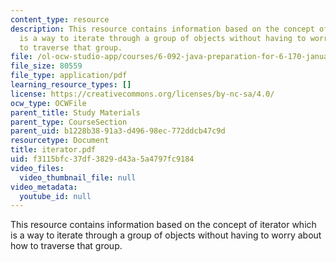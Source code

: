```yaml
---
content_type: resource
description: This resource contains information based on the concept of iterator which
  is a way to iterate through a group of objects without having to worry about how
  to traverse that group.
file: /ol-ocw-studio-app/courses/6-092-java-preparation-for-6-170-january-iap-2006/f3115bfc37df3829d43a5a4797fc9184_iterator.pdf
file_size: 80559
file_type: application/pdf
learning_resource_types: []
license: https://creativecommons.org/licenses/by-nc-sa/4.0/
ocw_type: OCWFile
parent_title: Study Materials
parent_type: CourseSection
parent_uid: b1228b38-91a3-d496-98ec-772ddcb47c9d
resourcetype: Document
title: iterator.pdf
uid: f3115bfc-37df-3829-d43a-5a4797fc9184
video_files:
  video_thumbnail_file: null
video_metadata:
  youtube_id: null
---
```

This resource contains information based on the concept of iterator which is a way to iterate through a group of objects without having to worry about how to traverse that group.